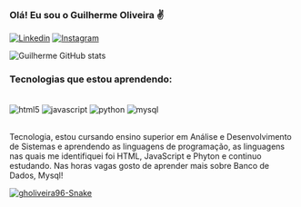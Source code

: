 ### Olá! Eu sou o Guilherme Oliveira ✌️

[![Linkedin](https://img.shields.io/badge/LinkedIn-0077B5?style=for-the-badge&logo=linkedin&logoColor=white)](https://www.linkedin.com/in/guilherme-oliveira-854712249/)
[![Instagram](https://img.shields.io/badge/Instagram-E4405F?style=for-the-badge&logo=instagram&logoColor=white)](https://www.instagram.com/_guioliveira96/)

![Guilherme GitHub stats](https://github-readme-stats.vercel.app/api?username=gholiveira96&show_icons=true&theme=dark)

### Tecnologias que estou aprendendo:

<div style="display: inline_block"><br/>
 <img align="center" alt="html5" src="https://img.shields.io/badge/HTML5-E34F26?style=for-the-badge&logo=html5&logoColor=white" />
 <img align="center" alt="javascript" src="https://img.shields.io/badge/JavaScript-F7DF1E?style=for-the-badge&logo=javascript&logoColor=black" />
 <img align="center" alt="python" src="https://img.shields.io/badge/Python-3776AB?style=for-the-badge&logo=python&logoColor=white" />
 <img align="center" alt="mysql" src="https://img.shields.io/badge/MySQL-00000F?style=for-the-badge&logo=mysql&logoColor=white" />
 </div><br/>

Tecnologia, estou cursando ensino superior em Análise e Desenvolvimento de Sistemas e aprendendo as linguagens de programação, as linguagens nas quais me identifiquei foi HTML, JavaScript e Phyton e continuo estudando. Nas horas vagas gosto de aprender mais sobre Banco de Dados, Mysql!

<div>
    <a href="#">
        <img align="center" alt="gholiveira96-Snake" title="Snake Game"
            src="https://github.com/Kiaz0r/Kiaz0r/blob/output/github-contribution-grid-snake.svg">
</div>
